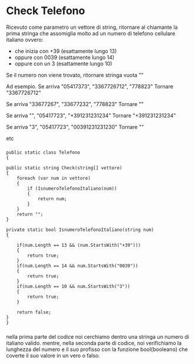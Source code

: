 # Check Telefono

Ricevuto come parametro un vettore di string, ritornare al chiamante la prima stringa che assomiglia molto ad un numero di telefono cellulare italiano ovvero:
- che inizia con +39 (esattamente lungo  13)
- oppure con 0039 (esattamente lungo 14)
- oppure con un 3 (esattamente lungo 10)

Se il numero non viene trovato, ritornare stringa vuota ""

Ad esempio.
Se arriva "05417373", "3367726712",  "778823"
Tornare "3367726712"

Se arriva "33677267", "33677232",  "778823"
Tornare ""

Se arriva "", "05417723",  "+391231231234"
Tornare "+391231231234"

Se arriva "3", "05417723",  "00391231231230"
Tornare ""

etc


###
    public static class Telefono
    {

    public static string Check(string[] vettore)
    {
        foreach (var num in vettore)
        {
            if (IsnumeroTelefonoItaliano(num))
            {
                return num;
            }
        }
        return "";
    }

    private static bool IsnumeroTelefonoItaliano(string num)
    {
        
        if(num.Length == 13 && (num.StartsWith("+39")))
        {
            return true;
        }
        if(num.Length == 14 && num.StartsWith("0039"))
        {
            return true;
        }
        if(num.Length == 10 && num.StartsWith("3"))
        {
            return true;
        }
        
        return false;
    }
    }
###
nella prima parte del codice noi cerchiamo dentro una stringa un numero di italiano valido.
mentre,
nella seconda parte di codice, noi verifichiamo la lunghezza del numero e il suo profisso con la funzione bool(booleano) che coverte il suo valore in un vero o falso.

